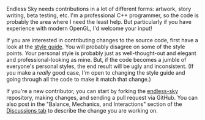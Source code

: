 Endless Sky needs contributions in a lot of different forms: artwork, story writing, beta testing, etc. I'm a professional C++ programmer, so the code is probably the area where I need the least help. But particularly if you have experience with modern OpenGL, I'd welcome your input!

If you are interested in contributing changes to the source code, first have a look at the [style guide](https://github.com/endless-sky/endless-sky/wiki/C++-Style-Guide). You will probably disagree on some of the style points. Your personal style is probably just as well-thought-out and elegant and professional-looking as mine. But, if the code becomes a jumble of everyone's personal styles, the end result will be ugly and inconsistent. (If you make a _really_ good case, I'm open to changing the style guide and going through all the code to make it match that change.)

If you're a new contributor, you can start by forking the [endless-sky](https://github.com/endless-sky/endless-sky) repository, making changes, and sending a pull request via GitHub. You can also post in the "Balance, Mechanics, and Interactions" section of the [Discussions tab](https://github.com/endless-sky/endless-sky/discussions) to describe the change you are working on.
